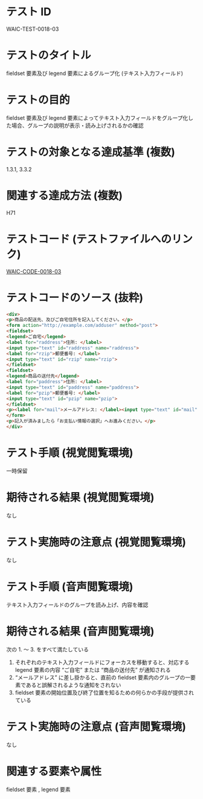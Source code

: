 # テスト ID

WAIC-TEST-0018-03

# テストのタイトル

fieldset 要素及び legend 要素によるグループ化 (テキスト入力フィールド)

# テストの目的

fieldset 要素及び legend 要素によってテキスト入力フィールドをグループ化した場合、グループの説明が表示・読み上げされるかの確認

# テストの対象となる達成基準 (複数)

1.3.1, 3.3.2

# 関連する達成方法 (複数)

H71

# テストコード (テストファイルへのリンク)

[WAIC-CODE-0018-03](https://waic.github.io/as_test/WAIC-CODE/WAIC-CODE-0018-03.html)

# テストコードのソース (抜粋)

```html
<div>
<p>商品の配送先、及びご自宅住所を記入してください。</p>
<form action="http://example.com/adduser" method="post">
<fieldset>
<legend>ご自宅</legend>
<label for="raddress">住所: </label>
<input type="text" id="raddress" name="raddress">
<label for="rzip">郵便番号: </label>
<input type="text" id="rzip" name="rzip">
</fieldset>
<fieldset>
<legend>商品の送付先</legend>
<label for="paddress">住所: </label>
<input type="text" id="paddress" name="paddress">
<label for="pzip">郵便番号: </label>
<input type="text" id="pzip" name="pzip">
</fieldset>
<p><label for="mail">メールアドレス: </label><input type="text" id="mail" name="maddress"></p>
</form>
<p>記入が済みましたら「お支払い情報の選択」へお進みください。</p>
</div>

```

# テスト手順 (視覚閲覧環境)

一時保留

# 期待される結果 (視覚閲覧環境)

なし

# テスト実施時の注意点 (視覚閲覧環境)

なし

# テスト手順 (音声閲覧環境)

テキスト入力フィールドのグループを読み上げ、内容を確認

# 期待される結果 (音声閲覧環境)

次の 1. 〜 3. をすべて満たしている

1. それぞれのテキスト入力フィールドにフォーカスを移動すると、対応する legend 要素の内容 “ご自宅” または “商品の送付先” が通知される
2. “メールアドレス” に差し掛かると、直前の fieldset 要素内のグループの一要素であると誤解されるような通知をされない
3. fieldset 要素の開始位置及び終了位置を知るための何らかの手段が提供されている

# テスト実施時の注意点 (音声閲覧環境)

なし

# 関連する要素や属性

fieldset 要素 , legend 要素

